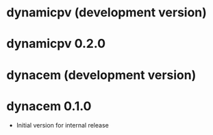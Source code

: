 # dynamicpv (development version)

# dynamicpv 0.2.0

# dynacem (development version)

# dynacem 0.1.0

* Initial version for internal release
